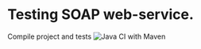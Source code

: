 # Testing SOAP web-service.
Compile project and tests ![Java CI with Maven](https://github.com/ikonovi/ws-soap-employees-tests/workflows/Java%20CI%20with%20Maven/badge.svg)
